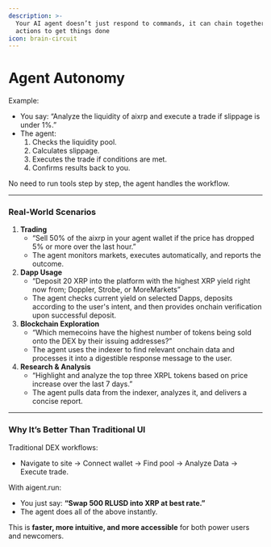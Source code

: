 ```yaml
---
description: >-
  Your AI agent doesn’t just respond to commands, it can chain together multiple
  actions to get things done
icon: brain-circuit
---
```


# Agent Autonomy

Example:

* You say: “Analyze the liquidity of aixrp and execute a trade if slippage is under 1%.”
* The agent:
  1. Checks the liquidity pool.
  2. Calculates slippage.
  3. Executes the trade if conditions are met.
  4. Confirms results back to you.

No need to run tools step by step, the agent handles the workflow.

***

### **Real-World Scenarios**

1. **Trading**
   * “Sell 50% of the aixrp in your agent wallet if the price has dropped 5% or more over the last hour.”
   * The agent monitors markets, executes automatically, and reports the outcome.
2. **Dapp Usage**
   * “Deposit 20 XRP into the platform with the highest XRP yield right now from; Doppler, Strobe, or MoreMarkets”
   * The agent checks current yield on selected Dapps, deposits according to the user's intent, and then provides onchain verification upon successful deposit.
3. **Blockchain Exploration**
   * “Which memecoins have the highest number of tokens being sold onto the DEX by their issuing addresses?”
   * The agent uses the indexer to find relevant onchain data and processes it into a digestible response message to the user.
4. **Research & Analysis**
   * “Highlight and analyze the top three XRPL tokens based on price increase over the last 7 days.”
   * The agent pulls data from the indexer, analyzes it, and delivers a concise report.

***

### **Why It’s Better Than Traditional UI**

Traditional DEX workflows:

* Navigate to site → Connect wallet → Find pool → Analyze Data → Execute trade.

With aigent.run:

* You just say: **“Swap 500 RLUSD into XRP at best rate.”**
* The agent does all of the above instantly.

This is **faster, more intuitive, and more accessible** for both power users and newcomers.
